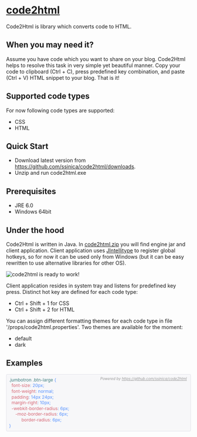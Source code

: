 [code2html](http://ssinica.github.com/code2html/)
=========== 

Code2Html is library which converts code to HTML.

When you may need it?
---------------------

Assume you have code which you want to share on your blog. Code2Html helps
to resolve this task in very simple yet beautiful manner. Copy your code to
clipboard (Ctrl + C), press predefined key combination, and paste (Ctrl + V)
HTML snippet to your blog. That is it!

Supported code types
--------------------

For now following code types are supported:

* CSS
* HTML

Quick Start
-----------

* Download latest version from https://github.com/ssinica/code2html/downloads.
* Unzip and run code2html.exe

Prerequisites
-------------

* JRE 6.0
* Windows 64bit

Under the hood
--------------

Code2Html is written in Java. In [code2html.zip](https://github.com/ssinica/code2html/downloads) you will find engine jar
and client application. Client application uses [JIntellitype](http://melloware.com/products/jintellitype/index.html) to 
register global hotkeys, so for now it can be used only from Windows (but it can be easy rewritten to use alternative libraries
for other OS).

![code2html is ready to work!](https://github.com/downloads/ssinica/code2html/code2html.png)

Client application resides in system tray and listens for predefined key press. Distinct hot key are defined for each code type:
* Ctrl + Shift + 1  for  CSS
* Ctrl + Shift + 2  for  HTML
               
You can assign different formatting themes for each code type in file '/props/code2html.properties'. Two themes are available for the moment:

* default
* dark

Examples
--------


<div markdown="0" style='font-size:12px;line-height:1.3;padding:7px;border:1px solid #E1E1E8;-moz-border-radius: 3px;-webkit-border-radius: 3px;border-radius: 3px;position:relative;background-color: #F7F7F9;'>
<div style='font-size:10px;color:#999;font-style:italic;position:absolute;top:5px;right:10px;'><span>Powered by</span>&nbsp;<a style='color:#999;' href='https://github.com/ssinica/code2html'>https://github.com/ssinica/code2html</a></div><span style='color:#3F7F7F;'>.jumbotron</span>&nbsp;<span style='color:#3F7F7F;'>.btn-large</span>&nbsp;<span style='color:#5490FF;'>{</span><br>&nbsp;&nbsp;<span style='color:#D66674;'>font-size</span><span style='color:#5490FF;'>:</span>&nbsp;<span style='color:#5490FF;'>20px</span><span style='color:#5490FF;'>;</span><br>&nbsp;&nbsp;<span style='color:#D66674;'>font-weight</span><span style='color:#5490FF;'>:</span>&nbsp;<span style='color:#5490FF;'>normal</span><span style='color:#5490FF;'>;</span><br>&nbsp;&nbsp;<span style='color:#D66674;'>padding</span><span style='color:#5490FF;'>:</span>&nbsp;<span style='color:#5490FF;'>14px</span>&nbsp;<span style='color:#5490FF;'>24px</span><span style='color:#5490FF;'>;</span><br>&nbsp;&nbsp;<span style='color:#D66674;'>margin-right</span><span style='color:#5490FF;'>:</span>&nbsp;<span style='color:#5490FF;'>10px</span><span style='color:#5490FF;'>;</span><br>&nbsp;&nbsp;<span style='color:#D66674;'>-webkit-border-radius</span><span style='color:#5490FF;'>:</span>&nbsp;<span style='color:#5490FF;'>6px</span><span style='color:#5490FF;'>;</span><br>&nbsp;&nbsp;&nbsp;&nbsp;&nbsp;<span style='color:#D66674;'>-moz-border-radius</span><span style='color:#5490FF;'>:</span>&nbsp;<span style='color:#5490FF;'>6px</span><span style='color:#5490FF;'>;</span><br>&nbsp;&nbsp;&nbsp;&nbsp;&nbsp;&nbsp;&nbsp;&nbsp;&nbsp;&nbsp;<span style='color:#D66674;'>border-radius</span><span style='color:#5490FF;'>:</span>&nbsp;<span style='color:#5490FF;'>6px</span><span style='color:#5490FF;'>;</span><br><span style='color:#5490FF;'>}</span><br>
</div>






